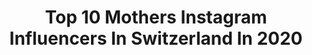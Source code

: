 ---
title: Top 10 Mothers Instagram Influencers In Switzerland In 2020
description: >-
  Find top mothers Instagram influencers in Switzerland in 2020. Most popular hashtags: #autumn #swiss #schweiz #switzerlandwonderland.
platform: Instagram
hits: 101
text_top: Identify the best Instagram accounts on inBeat.
text_bottom: Our platform holds 101 Instagram influencers like this in Switzerland for you to connect with.
profiles:
  - username: "andromeda_333"
    fullname: >-
      Manuela Ghirlanda
    bio: >-
      💖CEO of my own happiness 50+ and faboulous✨ mother of 3 👱🏼‍♀️🙎🏻‍♂️👩🏻 Beauty💄and fashion👗lover❣️
    location: "Switzerland"
    followers: 16952
    engagement: 316
    commentsToLikes: 0.138725
    id: ck6uca7s4eeto0j71se9r7i35
    verified: false
    hashtags: "#overknees, #autumn, #lucerne, #modelover50"
  - username: "gasparinselina"
    fullname: >-
      Selina Gasparin
    bio: >-
      🇨🇭Swiss Biathlete 🥈Olympic Winter Games Sochi 2014 🥇🥇WC Winner 👩‍👧‍👧Mother of 2 girls 👮‍♀️ Border police
    location: "Switzerland"
    followers: 11166
    engagement: 1088
    commentsToLikes: 0.009596
    id: ck5ck7dchwafi0i11y66udtcu
    verified: false
    hashtags: "#spispoezv, #teamroland, #gasparinsisters, #flyerbikes"
  - username: "vayam_photography"
    fullname: >-
      Kevin Reist
    bio: >-
      Switzerland, Luzern 🇨🇭 The Earth is our mother, be respectful and mindful🌍 -OneLove
    location: "Switzerland"
    followers: 9185
    engagement: 2068
    commentsToLikes: 0.029936
    id: ckf5rlq0ed4fj0j23zi272m4d
    verified: false
    hashtags: "#naturephotography, #switzerlandcolors, #blickheimat, #landschaftsfotografie"
  - username: "nicole.nordin"
    fullname: >-
      Nicole Nordin
    bio: >-
      📍 Zürich x STHLM Business | Fashion | Lifestyle Founder & CEO of @allineagency Partner / Business Development @inuikii Mother of 3 👫🏄🏼‍♂️
    location: "Switzerland"
    followers: 17524
    engagement: 527
    commentsToLikes: 0.027999
    id: ck5hn10wdn0580i116nf8sxcn
    verified: false
    hashtags: "#summerhighlights, #challengeaccepted, #dressup, #weekend"
  - username: "raymon_kakar"
    fullname: >-
      Raymon Singh
    bio: >-
      A Mother and then an Actor. Influencer. Buddhist. Amateur Photographer. Highly Motivated. Earth Explorer.Blah.Blah.Blah 📬(DM for collab)
    location: "Switzerland"
    followers: 72752
    engagement: 197
    commentsToLikes: 0.077592
    id: ck0udvgzcjwli0i19nyny3ffi
    verified: true
    hashtags: "#letterstomother, #tvc, #workmode, #happytimes"
  - username: "thechicvibe"
    fullname: >-
      Sharka
    bio: >-
      ▪Girl Mama 👯‍♀️Emma & Maé ▪️Healthy lifestyle & intentional living🌿Owner @petitesessentials ▪Modern motherhood through my lens 💌 thechicvibe@gmail.com
    location: "Switzerland"
    followers: 28840
    engagement: 173
    commentsToLikes: 0.112892
    id: ck0uap2i8cq4r0i19qppwqnm2
    verified: false
    hashtags: "#girlmomsrock, #affenzahn, #motherhoodlife, #girlmomlife"
  - username: "bea_vincenzini"
    fullname: >-
      Beatrice Vincenzini
    bio: >-
      Publisher and Mother. One person who does the work of twenty. For Free
    location: "Switzerland"
    followers: 4101
    engagement: 970
    commentsToLikes: 0.126156
    id: ck5zw4xlm5hlu0i1457dmgzbu
    verified: false
    hashtags: "#indiawarrender, #valentinesday, #flowerbx, #sharethelove"
  - username: "familie_putzer"
    fullname: >-
      Sonja 👧🏻 & ihre kleine Family
    bio: >-
      Every family has a story… welcome to ours. 🤎 Benji 🧔🏻 Isabella 👧🏼 Giulietta 🐶 Lou & Frida 🐱🐱 📍 Zürich/Stuttgart/Südtirol
    location: "Switzerland"
    followers: 17448
    engagement: 598
    commentsToLikes: 0.039729
    id: ck0w5o54s4lzs0i19763ip2pf
    verified: false
    hashtags: "#allga, #ku, #hundeliebe, #irishsettersofinstagram"
  - username: "kindwaldundwiese"
    fullname: >-
      g a b r i e l l e
    bio: >-
      mama x 5✨ our family journey 🌿 living a life close to nature 🇨🇭switzerland
    location: "Switzerland"
    followers: 3841
    engagement: 1483
    commentsToLikes: 0.064440
    id: ckaoyd4hxh0ef0i78iv7kowx2
    verified: false
    hashtags: "#sommerbaby, #feelfreefeed, #grossfamilienleben, #wildandfreekids"
  - username: "dane72"
    fullname: >-
      Daniel Tresch 🇨🇭
    bio: >-
      📍Thun, Switzerland 🇨🇭 Sony Alpha 7 III and DJI Mavic 2 Pro Landscape and Travel Photography 🏔 🏜 🏕 📩daniel.tresch@bluewin.ch
    location: "Switzerland"
    followers: 15485
    engagement: 1121
    commentsToLikes: 0.104659
    id: ck0w1hfcajd0u0i1988lmtaun
    verified: false
    hashtags: "#panorama, #awesome, #swiss, #natur"
---